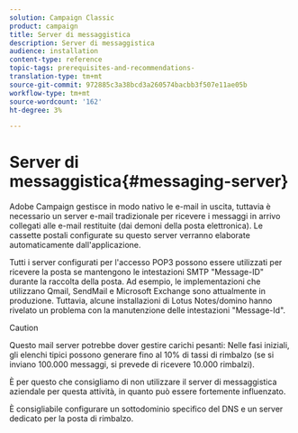 ```yaml
---
solution: Campaign Classic
product: campaign
title: Server di messaggistica
description: Server di messaggistica
audience: installation
content-type: reference
topic-tags: prerequisites-and-recommendations-
translation-type: tm+mt
source-git-commit: 972885c3a38bcd3a260574bacbb3f507e11ae05b
workflow-type: tm+mt
source-wordcount: '162'
ht-degree: 3%

---
```



# Server di messaggistica{#messaging-server}

 Adobe Campaign gestisce in modo nativo le e-mail in uscita, tuttavia è necessario un server e-mail tradizionale per ricevere i messaggi in arrivo collegati alle e-mail restituite (dai demoni della posta elettronica). Le cassette postali configurate su questo server verranno elaborate automaticamente dall&#39;applicazione.

Tutti i server configurati per l&#39;accesso POP3 possono essere utilizzati per ricevere la posta se mantengono le intestazioni SMTP &quot;Message-ID&quot; durante la raccolta della posta. Ad esempio, le implementazioni che utilizzano Qmail, SendMail e Microsoft Exchange sono attualmente in produzione. Tuttavia, alcune installazioni di Lotus Notes/domino hanno rivelato un problema con la manutenzione delle intestazioni &quot;Message-Id&quot;.

>[!CAUTION]
>
>Questo mail server potrebbe dover gestire carichi pesanti: Nelle fasi iniziali, gli elenchi tipici possono generare fino al 10% di tassi di rimbalzo (se si inviano 100.000 messaggi, si prevede di ricevere 10.000 rimbalzi).
>
>È per questo che consigliamo di non utilizzare il server di messaggistica aziendale per questa attività, in quanto può essere fortemente influenzato.
>
>È consigliabile configurare un sottodominio specifico del DNS e un server dedicato per la posta di rimbalzo.
